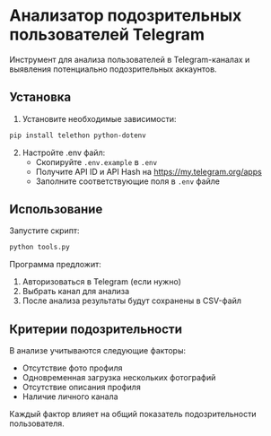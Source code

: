 # Анализатор подозрительных пользователей Telegram

Инструмент для анализа пользователей в Telegram-каналах и выявления потенциально подозрительных аккаунтов.

## Установка

1. Установите необходимые зависимости:
```bash
pip install telethon python-dotenv
```

2. Настройте .env файл:
    - Скопируйте `.env.example` в `.env`
    - Получите API ID и API Hash на https://my.telegram.org/apps
    - Заполните соответствующие поля в `.env` файле

## Использование

Запустите скрипт:
```bash
python tools.py
```

Программа предложит:
1. Авторизоваться в Telegram (если нужно)
2. Выбрать канал для анализа
3. После анализа результаты будут сохранены в CSV-файл

## Критерии подозрительности

В анализе учитываются следующие факторы:
- Отсутствие фото профиля
- Одновременная загрузка нескольких фотографий
- Отсутствие описания профиля
- Наличие личного канала

Каждый фактор влияет на общий показатель подозрительности пользователя.
